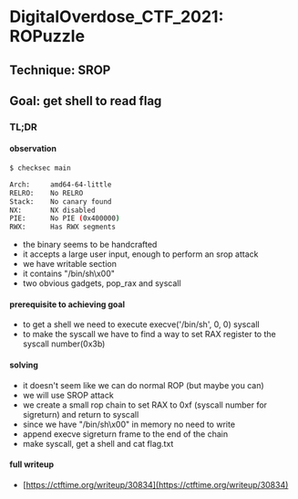 # DigitalOverdose_CTF_2021: ROPuzzle

## Technique: SROP

## Goal: get shell to read flag

### TL;DR

#### observation

```bash
$ checksec main

Arch:     amd64-64-little
RELRO:    No RELRO
Stack:    No canary found
NX:       NX disabled
PIE:      No PIE (0x400000)
RWX:      Has RWX segments

```

- the binary seems to be handcrafted
- it accepts a large user input, enough to perform an srop attack
- we have writable section
- it contains "/bin/sh\x00"
- two obvious gadgets, pop_rax and syscall

#### prerequisite to achieving goal

- to get a shell we need to execute execve('/bin/sh', 0, 0) syscall
- to make the syscall we have to find a way to set RAX register to the syscall number(0x3b)

#### solving

- it doesn't seem like we can do normal ROP (but maybe you can)
- we will use SROP attack
- we create a small rop chain to set RAX to 0xf (syscall number for sigreturn) and return to syscall
- since we have "/bin/sh\x00" in memory no need to write
- append execve sigreturn frame to the end of the chain
- make syscall, get a shell and cat flag.txt

#### full writeup

- [https://ctftime.org/writeup/30834](https://ctftime.org/writeup/30834)

